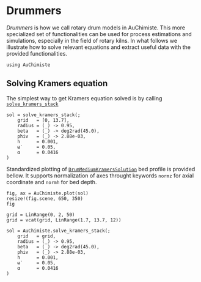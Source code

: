 # Drummers

*Drummers* is how we call rotary drum models in AuChimiste. This more specialized set of functionalities can be used for process estimations and simulations, especially in the field of rotary kilns. In what follows we illustrate how to solve relevant equations and extract useful data with the provided functionalities.

```@setup getting-started-1
using AuChimiste
```

## Solving Kramers equation

The simplest way to get Kramers equation solved is by calling [`solve_kramers_stack`](@ref)

```@example getting-started-1
sol = solve_kramers_stack(;
	grid   = [0, 13.7],
	radius = (_) -> 0.95,
	beta   = (_) -> deg2rad(45.0),
	phiv   = (_) -> 2.88e-03,
	h      = 0.001,
	ω̇      = 0.05,
	α      = 0.0416
)
```

Standardized plotting of [`DrumMediumKramersSolution`](@ref) bed profile is provided bellow. It supports normalization of axes throught keywords `normz` for axial coordinate and `normh` for bed depth.

```@example getting-started-1
fig, ax = AuChimiste.plot(sol)
resize!(fig.scene, 650, 350)
fig
```

```@example getting-started-1
grid = LinRange(0, 2, 50)
grid = vcat(grid, LinRange(1.7, 13.7, 12))

sol = AuChimiste.solve_kramers_stack(;
    grid   = grid,
    radius = (_) -> 0.95,
    beta   = (_) -> deg2rad(45.0),
    phiv   = (_) -> 2.88e-03,
    h      = 0.001,
    ω̇      = 0.05,
    α      = 0.0416
)
```
